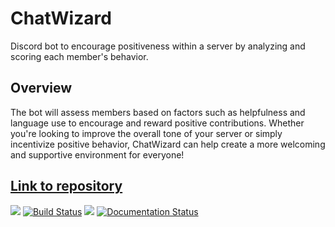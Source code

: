 # ChatWizard

Discord bot to encourage positiveness within a server by analyzing and scoring each member's behavior.

## Overview

The bot will assess members based on factors such as helpfulness and language use to encourage and reward positive contributions. Whether you're looking to improve the overall tone of your server or simply incentivize positive behavior, ChatWizard can help create a more welcoming and supportive environment for everyone!

## [Link to repository](https://github.com/ulasonat/ChatWizard)

![](https://img.shields.io/github/license/ulasonat/prime-video-plus?color=blue&label=License)
[![Build Status](https://github.com/ulasonat/ChatWizard/actions/workflows/build.yml/badge.svg?branch=main)](https://github.com/ulasonat/ChatWizard/actions/workflows/build.yml)
[![](https://img.shields.io/pypi/v/chatwizard?color=blue)](https://pypi.org/project/chatwizard/)
[![Documentation Status](https://readthedocs.org/projects/chatwizard/badge/?version=doc_website)](https://chatwizard.readthedocs.io/en/doc_website/?badge=doc_website)

